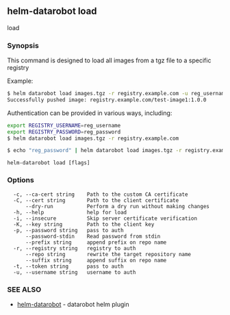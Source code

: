 ## helm-datarobot load

load

### Synopsis



This command is designed to load all images from a tgz file to a specific registry

Example:
```sh
$ helm datarobot load images.tgz -r registry.example.com -u reg_username -p reg_password
Successfully pushed image: registry.example.com/test-image1:1.0.0

```

Authentication can be provided in various ways, including:

```sh
export REGISTRY_USERNAME=reg_username
export REGISTRY_PASSWORD=reg_password
$ helm datarobot load images.tgz -r registry.example.com
```

```sh
$ echo "reg_password" | helm datarobot load images.tgz -r registry.example.com -u reg_username --password-stdin
```



```
helm-datarobot load [flags]
```

### Options

```
  -c, --ca-cert string    Path to the custom CA certificate
  -C, --cert string       Path to the client certificate
      --dry-run           Perform a dry run without making changes
  -h, --help              help for load
  -i, --insecure          Skip server certificate verification
  -K, --key string        Path to the client key
  -p, --password string   pass to auth
      --password-stdin    Read password from stdin
      --prefix string     append prefix on repo name
  -r, --registry string   registry to auth
      --repo string       rewrite the target repository name
      --suffix string     append suffix on repo name
  -t, --token string      pass to auth
  -u, --username string   username to auth
```

### SEE ALSO

* [helm-datarobot](helm-datarobot.md)	 - datarobot helm plugin

